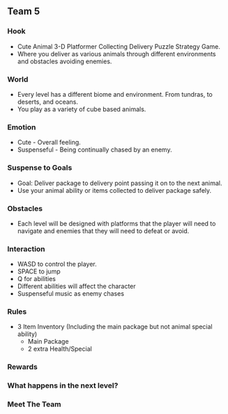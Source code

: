 ## Team 5

### Hook

  - Cute Animal 3-D Platformer Collecting Delivery Puzzle Strategy Game. 
  - Where you deliver as various animals through different environments and obstacles avoiding enemies.

### World

  - Every level has a different biome and environment. From tundras, to deserts, and oceans.
  - You play as a variety of cube based animals.

### Emotion
  
  - Cute - Overall feeling.
  - Suspenseful - Being continually chased by an enemy.

### Suspense to Goals

  - Goal: Deliver package to delivery point passing it on to the next animal.
  - Use your animal ability or items collected to deliver package safely.

### Obstacles
  
  - Each level will be designed with platforms that the player will need to navigate and enemies that they will need to defeat or avoid.

### Interaction
  
  - WASD to control the player. 
  - SPACE to jump
  - Q for abilities
  - Different abilities will affect the character 
  - Suspenseful music as enemy chases
  
### Rules

  - 3 Item Inventory (Including the main package but not animal special ability)
    - Main Package
    - 2 extra Health/Special

### Rewards

### What happens in the next level?

### Meet The Team
